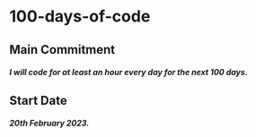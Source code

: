 # 100-days-of-code

## Main Commitment

##### I will code for at least an hour every day for the next 100 days.

## Start Date
##### 20th February 2023.
